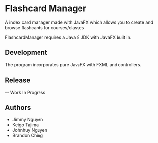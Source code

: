 # Flashcard Manager
A index card manager made with JavaFX which allows you to create and browse flashcards for courses/classes

FlashcardManager requires a Java 8 JDK with JavaFX built in.

## Development
The program incorporates pure JavaFX with FXML and controllers. 

## Release

-- Work In Progress

## Authors

- Jimmy Nguyen
- Keigo Tajima
- Johnhuy Nguyen
- Brandon Ching
